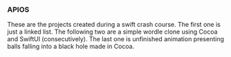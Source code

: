 ### APIOS

These are the projects created during a swift crash course. The first one is just a linked list. The following two are
a simple wordle clone using Cocoa and SwiftUI (consecutively). The last one is unfinished animation presenting balls falling into a black hole made in Cocoa.
